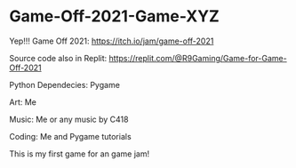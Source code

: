 # Game-Off-2021-Game-XYZ
Yep!!! Game Off 2021: https://itch.io/jam/game-off-2021

Source code also in Replit: https://replit.com/@R9Gaming/Game-for-Game-Off-2021

Python Dependecies: Pygame

Art: Me

Music: Me or any music by C418

Coding: Me and Pygame tutorials

This is my first game for an game jam!


